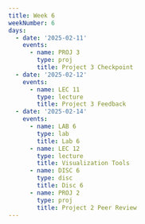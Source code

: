 ```yaml
---
title: Week 6
weekNumber: 6
days:
  - date: '2025-02-11'
    events:
      - name: PROJ 3
        type: proj
        title: Project 3 Checkpoint
  - date: '2025-02-12'
    events:
      - name: LEC 11
        type: lecture
        title: Project 3 Feedback
  - date: '2025-02-14'
    events:
      - name: LAB 6
        type: lab
        title: Lab 6
      - name: LEC 12
        type: lecture
        title: Visualization Tools
      - name: DISC 6
        type: disc
        title: Disc 6
      - name: PROJ 2
        type: proj
        title: Project 2 Peer Review
---
```

